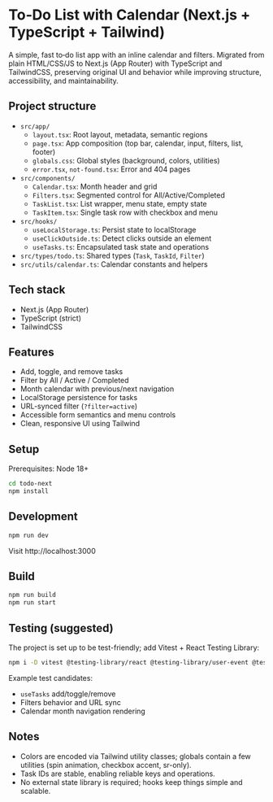 # To‑Do List with Calendar (Next.js + TypeScript + Tailwind)

A simple, fast to‑do list app with an inline calendar and filters. Migrated from plain HTML/CSS/JS to Next.js (App Router) with TypeScript and TailwindCSS, preserving original UI and behavior while improving structure, accessibility, and maintainability.

## Project structure

- `src/app/`
  - `layout.tsx`: Root layout, metadata, semantic regions
  - `page.tsx`: App composition (top bar, calendar, input, filters, list, footer)
  - `globals.css`: Global styles (background, colors, utilities)
  - `error.tsx`, `not-found.tsx`: Error and 404 pages
- `src/components/`
  - `Calendar.tsx`: Month header and grid
  - `Filters.tsx`: Segmented control for All/Active/Completed
  - `TaskList.tsx`: List wrapper, menu state, empty state
  - `TaskItem.tsx`: Single task row with checkbox and menu
- `src/hooks/`
  - `useLocalStorage.ts`: Persist state to localStorage
  - `useClickOutside.ts`: Detect clicks outside an element
  - `useTasks.ts`: Encapsulated task state and operations
- `src/types/todo.ts`: Shared types (`Task`, `TaskId`, `Filter`)
- `src/utils/calendar.ts`: Calendar constants and helpers

## Tech stack

- Next.js (App Router)
- TypeScript (strict)
- TailwindCSS

## Features

- Add, toggle, and remove tasks
- Filter by All / Active / Completed
- Month calendar with previous/next navigation
- LocalStorage persistence for tasks
- URL-synced filter (`?filter=active`)
- Accessible form semantics and menu controls
- Clean, responsive UI using Tailwind

## Setup

Prerequisites: Node 18+

```bash
cd todo-next
npm install
```

## Development

```bash
npm run dev
```
Visit http://localhost:3000

## Build

```bash
npm run build
npm run start
```

## Testing (suggested)

The project is set up to be test-friendly; add Vitest + React Testing Library:
```bash
npm i -D vitest @testing-library/react @testing-library/user-event @testing-library/jest-dom jsdom
```
Example test candidates:
- `useTasks` add/toggle/remove
- Filters behavior and URL sync
- Calendar month navigation rendering

## Notes

- Colors are encoded via Tailwind utility classes; globals contain a few utilities (spin animation, checkbox accent, sr-only).
- Task IDs are stable, enabling reliable keys and operations.
- No external state library is required; hooks keep things simple and scalable.
